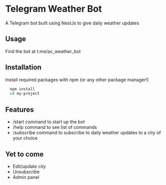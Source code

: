 
# Telegram Weather Bot

A Telegram bot built using NestJs to give daily weather updates

## Usage

Find the bot at t.me/ac_weather_bot

## Installation

Install required packages with npm (or any other package manager!)

```bash
  npm install
  cd my-project
```
    
## Features

- /start command to start up the bot
- /help command to see list of commands
- /subscribe command to subscribe to daily weather updates to a city of your choice

## Yet to come

- Edit/update city
- Unsubscribe
- Admin panel 

